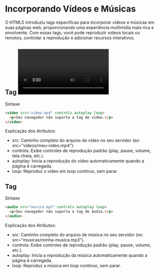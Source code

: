 # Incorporando Vídeos e Músicas

O HTML5 introduziu tags específicas para incorporar vídeos e músicas em suas páginas web, proporcionando uma experiência multimídia mais rica e envolvente. Com essas tags, você pode reproduzir vídeos locais ou remotos, controlar a reprodução e adicionar recursos interativos.

## Tag <video> para Vídeos Locais
Sintaxe
```html
<video src="video.mp4" controls autoplay loop>
  <p>Seu navegador não suporta a tag de vídeo.</p>
</video>
```
Explicação dos Atributos:
- src: Caminho completo do arquivo de vídeo no seu servidor (ex: src="videos/meu-video.mp4").
- controls: Exibe controles de reprodução padrão (play, pause, volume, tela cheia, etc.).
- autoplay: Inicia a reprodução do vídeo automaticamente quando a página é carregada.
- loop: Reproduz o vídeo em loop contínuo, sem parar.

## Tag <audio> para Músicas Locais
Sintaxe
```html
<audio src="musica.mp3" controls autoplay loop>
  <p>Seu navegador não suporta a tag de áudio.</p>
</audio>
```
Explicação dos Atributos:
- src: Caminho completo do arquivo de música no seu servidor (ex: src="musicas/minha-musica.mp3").
- controls: Exibe controles de reprodução padrão (play, pause, volume, etc.).
- autoplay: Inicia a reprodução da música automaticamente quando a página é carregada.
- loop: Reproduz a música em loop contínuo, sem parar.


